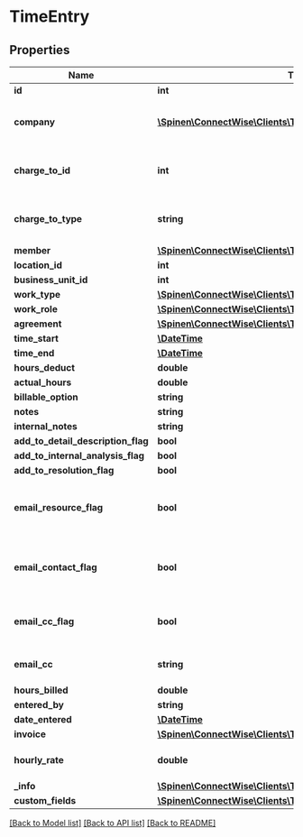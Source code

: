 # TimeEntry

## Properties
Name | Type | Description | Notes
------------ | ------------- | ------------- | -------------
**id** | **int** |  | [optional] 
**company** | [**\Spinen\ConnectWise\Clients\Time\Model\CompanyReference**](CompanyReference.md) | If chargeToId is not specified, we asume you enter time against the company specified | [optional] 
**charge_to_id** | **int** | If chargeToId is not specified, we asume you enter time against the company specified | [optional] 
**charge_to_type** | **string** | If chargeToId is not specified, we asume you enter time against the company specified | [optional] 
**member** | [**\Spinen\ConnectWise\Clients\Time\Model\MemberReference**](MemberReference.md) |  | [optional] 
**location_id** | **int** |  | [optional] 
**business_unit_id** | **int** |  | [optional] 
**work_type** | [**\Spinen\ConnectWise\Clients\Time\Model\WorkTypeReference**](WorkTypeReference.md) |  | [optional] 
**work_role** | [**\Spinen\ConnectWise\Clients\Time\Model\WorkRoleReference**](WorkRoleReference.md) |  | [optional] 
**agreement** | [**\Spinen\ConnectWise\Clients\Time\Model\AgreementReference**](AgreementReference.md) |  | [optional] 
**time_start** | [**\DateTime**](\DateTime.md) |  | 
**time_end** | [**\DateTime**](\DateTime.md) |  | [optional] 
**hours_deduct** | **double** |  | [optional] 
**actual_hours** | **double** |  | [optional] 
**billable_option** | **string** |  | [optional] 
**notes** | **string** |  | [optional] 
**internal_notes** | **string** |  | [optional] 
**add_to_detail_description_flag** | **bool** |  | [optional] 
**add_to_internal_analysis_flag** | **bool** |  | [optional] 
**add_to_resolution_flag** | **bool** |  | [optional] 
**email_resource_flag** | **bool** | This is an action flag. To update this value use the /service/tickets endpoint automaticEmailResourceFlag field | [optional] 
**email_contact_flag** | **bool** | This is an action flag. To update this value use the /service/tickets endpoint automaticEmailContactFlag field | [optional] 
**email_cc_flag** | **bool** | This is an action flag. To update this value use the /service/tickets endpoint automaticEmailCcFlag field | [optional] 
**email_cc** | **string** | To update this value use the /service/tickets endpoint automaticEmailCc field | [optional] 
**hours_billed** | **double** |  | [optional] 
**entered_by** | **string** |  | [optional] 
**date_entered** | [**\DateTime**](\DateTime.md) |  | [optional] 
**invoice** | [**\Spinen\ConnectWise\Clients\Time\Model\InvoiceReference**](InvoiceReference.md) |  | [optional] 
**hourly_rate** | **double** | Pass in null to grab the default value based on the user set up | [optional] 
**_info** | [**\Spinen\ConnectWise\Clients\Time\Model\Metadata**](Metadata.md) | Metadata of the entity | [optional] 
**custom_fields** | [**\Spinen\ConnectWise\Clients\Time\Model\CustomFieldValue[]**](CustomFieldValue.md) |  | [optional] 

[[Back to Model list]](../README.md#documentation-for-models) [[Back to API list]](../README.md#documentation-for-api-endpoints) [[Back to README]](../README.md)


